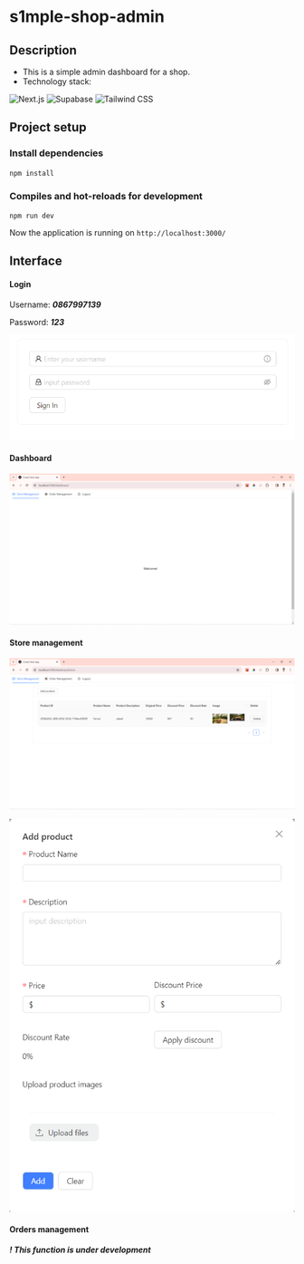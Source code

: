 # s1mple-shop-admin

## Description
* This is a simple admin dashboard for a shop.
* Technology stack: 

![Next.js](https://img.shields.io/badge/Next.js-000000?style=for-the-badge&logo=next.js&logoColor=white)
![Supabase](https://img.shields.io/badge/Supabase-000000?style=for-the-badge&logo=supabase&logoColor=white)
![Tailwind CSS](https://img.shields.io/badge/Tailwind%20CSS-38B2AC?style=for-the-badge&logo=tailwind-css&logoColor=white)


## Project setup

### Install dependencies

```
npm install
```

### Compiles and hot-reloads for development
```
npm run dev
```

Now the application is running on ```http://localhost:3000/```

## Interface

#### Login

Username: ***0867997139***

Password: ***123***


![image](image-1.png)

#### Dashboard

![alt text](image.png)

#### Store management

![alt text](image-2.png)

![alt text](image-3.png)

#### Orders management

***! This function is under development***
